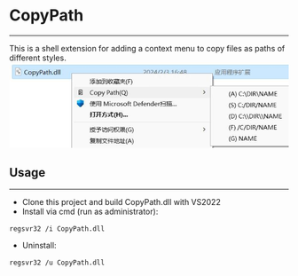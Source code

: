 # CopyPath
---
This is a shell extension for adding a context menu to copy files as paths of different styles.  
![](./img/demo.jpg)

## Usage
---
- Clone this project and build CopyPath.dll with VS2022
- Install via cmd (run as administrator):
```
regsvr32 /i CopyPath.dll
```
- Uninstall:
```
regsvr32 /u CopyPath.dll
```